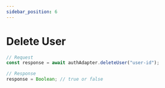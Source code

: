 ```yaml
---
sidebar_position: 6
---
```


# Delete User

```typescript
// Request
const response = await authAdapter.deleteUser("user-id");

// Response
response = Boolean; // true or false
```
